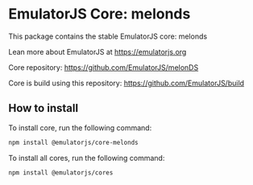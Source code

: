 # EmulatorJS Core: melonds

This package contains the stable EmulatorJS core: melonds

Lean more about EmulatorJS at https://emulatorjs.org

Core repository:
https://github.com/EmulatorJS/melonDS

Core is build using this repository:
https://github.com/EmulatorJS/build

## How to install

To install core, run the following command:

```bash
npm install @emulatorjs/core-melonds
```
To install all cores, run the following command:

```bash
npm install @emulatorjs/cores
```

